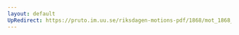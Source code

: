 ```yaml
---
layout: default
UpRedirect: https://pruto.im.uu.se/riksdagen-motions-pdf/1868/mot_1868__ak__307/mot_1868__ak__307-001.pdf
---
```

